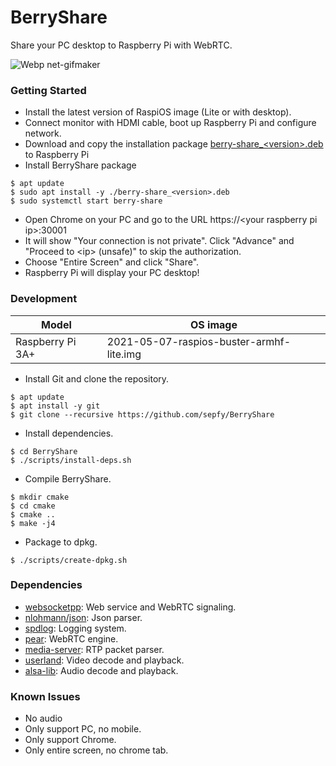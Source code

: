 # BerryShare

Share your PC desktop to Raspberry Pi with WebRTC.

![Webp net-gifmaker](https://user-images.githubusercontent.com/22016807/141047271-cb32cde9-9457-4e25-8f54-e8a903a8ccfe.gif)

### Getting Started

* Install the latest version of RaspiOS image (Lite or with desktop).
* Connect monitor with HDMI cable, boot up Raspberry Pi and configure network.
* Download and copy the installation package [berry-share_\<version\>.deb](https://github.com/sepfy/BerryShare/releases) to Raspberry Pi
* Install BerryShare package
```
$ apt update
$ sudo apt install -y ./berry-share_<version>.deb
$ sudo systemctl start berry-share
```
* Open Chrome on your PC and go to the URL https://\<your raspberry pi ip\>:30001
* It will show "Your connection is not private". Click "Advance" and "Proceed to \<ip\> (unsafe)" to skip the authorization.
* Choose "Entire Screen" and click "Share".
* Raspberry Pi will display your PC desktop!


### Development

| Model | OS image |
|  ----  | ----  |
| Raspberry Pi 3A+  | 2021-05-07-raspios-buster-armhf-lite.img |
  
* Install Git and clone the repository.
```
$ apt update
$ apt install -y git
$ git clone --recursive https://github.com/sepfy/BerryShare
```
* Install dependencies.
```
$ cd BerryShare
$ ./scripts/install-deps.sh
```
* Compile BerryShare.
```
$ mkdir cmake
$ cd cmake
$ cmake ..
$ make -j4
```
* Package to dpkg.
```
$ ./scripts/create-dpkg.sh
```

### Dependencies
* [websocketpp](https://github.com/zaphoyd/websocketpp): Web service and WebRTC signaling.
* [nlohmann/json](https://github.com/nlohmann/json): Json parser.
* [spdlog](https://github.com/gabime/spdlog): Logging system.
* [pear](https://github.com/sepfy/pear): WebRTC engine.
* [media-server](https://github.com/ireader/media-server): RTP packet parser.
* [userland](https://github.com/raspberrypi/userland): Video decode and playback.
* [alsa-lib](https://github.com/michaelwu/alsa-lib): Audio decode and playback.

### Known Issues
* No audio
* Only support PC, no mobile.
* Only support Chrome.
* Only entire screen, no chrome tab.

